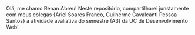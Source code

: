 Olá, me chamo Renan Abreu! Neste repositório, compartilharei junstamente com meus colegas {Ariel Soares Franco, Guilherme Cavalcanti Pessoa Santos} a atividade avaliativa do semestre (A3) da UC de Desenvolvimento Web!
